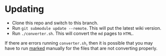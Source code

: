 Updating
========

* Clone this repo and switch to this branch.
* Run `git submodule update --remote`. This will put the latest wiki version.
* Run `./converter.sh`. This will convert the `md` pages to `HTML`.

If there are errors running `converter.sh`, then it is possible that you may have to run [marked](https://github.com/chjj/marked) manually for the files that are not converting properly.
